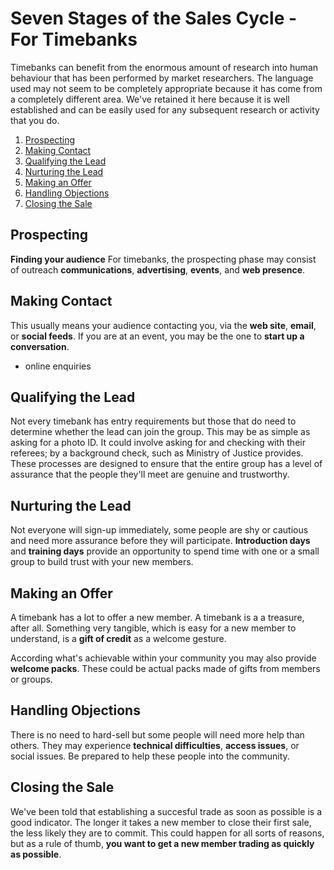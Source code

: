 # Seven Stages of the Sales Cycle - For Timebanks

Timebanks can benefit from the enormous amount of research into human behaviour that has been performed by market researchers. The language used may not seem to be completely appropriate because it has come from a completely different area. We've retained it here because it is well established and can be easily used for any subsequent research or activity that you do.

1. [Prospecting](#Prospecting)
1. [Making Contact](#Making_Contact)
1. [Qualifying the Lead](#Qualifying_the_Lead)
1. [Nurturing the Lead](#Nurturing_the_Lead)
1. [Making an Offer](#Making_an_Offer)
1. [Handling Objections](#Handling_Objections)
1. [Closing the Sale](#Closing_the_Sale)

## Prospecting<a name="Prospecting"></a>
**Finding your audience** For timebanks, the prospecting phase may consist of outreach **communications**, **advertising**, **events**, and **web presence**. 


## Making Contact<a name="Making_Contact"></a>
This usually means your audience contacting you, via the **web site**, **email**, or **social feeds**. If you are at an event, you may be the one to **start up a conversation**. 
* online enquiries

## Qualifying the Lead<a name="Qualifying_the_Lead"></a>
Not every timebank has entry requirements but those that do need to determine whether the lead can join the group. This may be as simple as asking for a photo ID. It could involve asking for and checking with their referees; by a background check, such as Ministry of Justice provides. These processes are designed to ensure that the entire group has a level of assurance that the people they'll meet are genuine and trustworthy. 

## Nurturing the Lead<a name="Nurturing_the_Lead"></a>
Not everyone will sign-up immediately, some people are shy or cautious and need more assurance before they will participate. **Introduction days** and **training days** provide an opportunity to spend time with one or a small group to build trust with your new members.  

## Making an Offer<a name="Making_an_Offer"></a>
A timebank has a lot to offer a new member. A timebank is a a treasure, after all. Something very tangible, which is easy for a new member to understand, is a **gift of credit** as a welcome gesture. 

According what's achievable within your community you may also provide **welcome packs**. These could be actual packs made of gifts from members or groups. 

## Handling Objections<a name="Handling_Objections"></a>
There is no need to hard-sell but some people will need more help than others. They may experience **technical difficulties**, **access issues**, or social issues. Be prepared to help these people into the community. 

## Closing the Sale<a name="Closing_the_Sale"></a>
We've been told that establishing a succesful trade as soon as possible is a good indicator. The longer it takes a new member to close their first sale, the less likely they are to commit. This could happen for all sorts of reasons, but as a rule of thumb, **you want to get a new member trading as quickly as possible**. 

